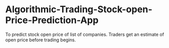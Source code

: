 # Algorithmic-Trading-Stock-open-Price-Prediction-App
To predict stock open price of list of companies.
Traders get an estimate of open price before trading begins.
